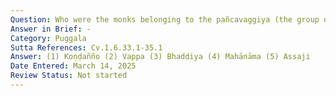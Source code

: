 ```yaml
---
Question: Who were the monks belonging to the pañcavaggiya (the group of five monks taught the Buddha's first discourse, the Dhammacakkappavattana Sutta)?
Answer in Brief: -
Category: Puggala
Sutta References: Cv.1.6.33.1-35.1
Answer: (1) Koṇḍañño (2) Vappa (3) Bhaddiya (4) Mahānāma (5) Assaji
Date Entered: March 14, 2025
Review Status: Not started
---
```

